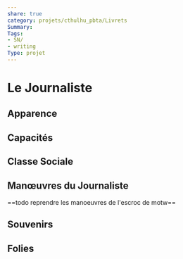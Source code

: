 ```yaml
---
share: true 
category: projets/cthulhu_pbta/Livrets
Summary: 
Tags:
- SN/
- writing
Type: projet
---
```

# Le Journaliste

## Apparence
## Capacités
## Classe Sociale
## Manœuvres du Journaliste
==todo reprendre les manoeuvres de l'escroc de motw==
## Souvenirs
## Folies